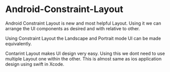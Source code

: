 # Android-Constraint-Layout

Android Constraint Layout is new and most helpful Layout.
Using it we can arrange the UI components as desired and with relative to other.

Using Constraint Layout the Landscape and Portrait mode UI can be made equivalently.

Contarint Layout makes UI design very easy.
Using this we dont need to use multiple Layout one within the other.
This is almost same as ios application design using swift in Xcode.
